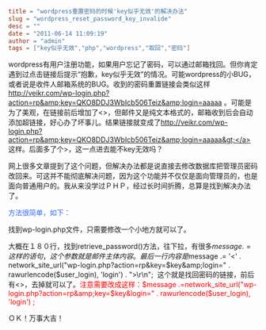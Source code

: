 ```toml
title = "wordpress重置密码的时候'key似乎无效'的解决办法"
slug = "wordpress_reset_password_key_invalide"
desc = ""
date = "2011-06-14 11:09:19"
author = "admin"
tags = ["key似乎无效","php","wordpress","取回","密码"]
```

wordpress有用户注册功能，如果用户忘记了密码，可以通过邮箱找回。但你肯定遇到过点击链接后提示“抱歉，key似乎无效”的情况。可能wordpress的小BUG，或者说是收件人邮箱系统的BUG。收到的密码重置链接会类似这样<a href="http://veikr.com/wp-login.php?action=rp&amp;key=QKO8DDJ3WbIcb506Teiz&amp;login=aaaaa" target="_blank">http://veikr.com/wp-login.php?action=rp&amp;key=QKO8DDJ3WbIcb506Teiz&amp;login=aaaaa</a> 。可能是为了美观，在链接前后增加了&lt;&gt;，但邮件又是纯文本格式的，邮箱收到后会自动添加超链接，好心办了坏事儿。结果链接就变成了<a href="http://veikr.com/wp-login.php?action=rp&amp;key=QKO8DDJ3WbIcb506Teiz&amp;login=aaaaa&gt;" target="_blank">http://veikr.com/wp-login.php?action=rp&amp;key=QKO8DDJ3WbIcb506Teiz&amp;login=aaaaa&gt;</a> 这样。后面多了个&gt;，这一点进去能不key无效吗？

<!--more-->

网上很多文章提到了这个问题，但解决办法都是说直接去修改数据库把管理员密码改回来。可这并不能彻底解决问题，因为这个功能并不仅仅是面向管理员的，也是面向普通用户的。我从来没学过ＰＨＰ，经过长时间折腾，总算是找到解决办法了。

<span style="color: #3366ff;">方法很简单，如下：</span>

找到wp-login.php文件，只需要修改一个小地方就可以了。

大概在１８０行，找到retrieve_password()方法，往下拉，有很多$message.=这样的语句，这个参数就是邮件主体内容。最后一行内容是$message .= '&lt;' . network_site_url("wp-login.php?action=rp&amp;key=$key&amp;login=" . rawurlencode($user_login), 'login') . "&gt;\r\n";  这个就是找回密码的链接，前后有&lt;&gt;，去掉就可以了。<span style="color: #ff0000;">注意需要改成这样：$message .=network_site_url("wp-login.php?action=rp&amp;key=$key&amp;login=" . rawurlencode($user_login), 'login') ;</span>

ＯＫ！万事大吉！